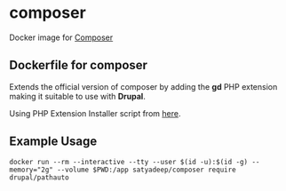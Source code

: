 # composer
Docker image for [Composer](https://getcomposer.org/)

## Dockerfile for composer

Extends the official version of composer by adding the **gd** PHP extension making it suitable to use with **Drupal**.

Using PHP Extension Installer script from [here](https://github.com/mlocati/docker-php-extension-installer).

## Example Usage

```
docker run --rm --interactive --tty --user $(id -u):$(id -g) --memory="2g" --volume $PWD:/app satyadeep/composer require drupal/pathauto
```